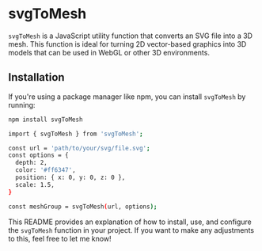 # svgToMesh

`svgToMesh` is a JavaScript utility function that converts an SVG file into a 3D mesh. This function is ideal for turning 2D vector-based graphics into 3D models that can be used in WebGL or other 3D environments.

## Installation

If you're using a package manager like npm, you can install `svgToMesh` by running:

```bash
npm install svgToMesh

import { svgToMesh } from 'svgToMesh';

const url = 'path/to/your/svg/file.svg';
const options = {
  depth: 2,
  color: '#ff6347',
  position: { x: 0, y: 0, z: 0 },
  scale: 1.5,
}

const meshGroup = svgToMesh(url, options);

```

This README provides an explanation of how to install, use, and configure the `svgToMesh` function in your project. If you want to make any adjustments to this, feel free to let me know!
